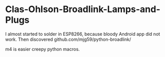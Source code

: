 # Clas-Ohlson-Broadlink-Lamps-and-Plugs

I almost started to solder in ESP8266, because bloody Android app did not work.
Then discovered github.com/mjg59/python-broadlink/ 

m4 is easier creepy python macros.
